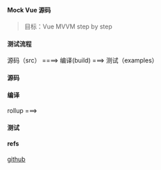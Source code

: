 #### Mock Vue 源码

> 目标：Vue MVVM step by step




#### 测试流程

源码（src）  ====>  编译(build)   ===> 测试（examples）

#### 源码


#### 编译

rollup ===>


#### 测试




#### refs
[github](https://github.com/search?q=vue+%E6%BA%90%E7%A0%81)